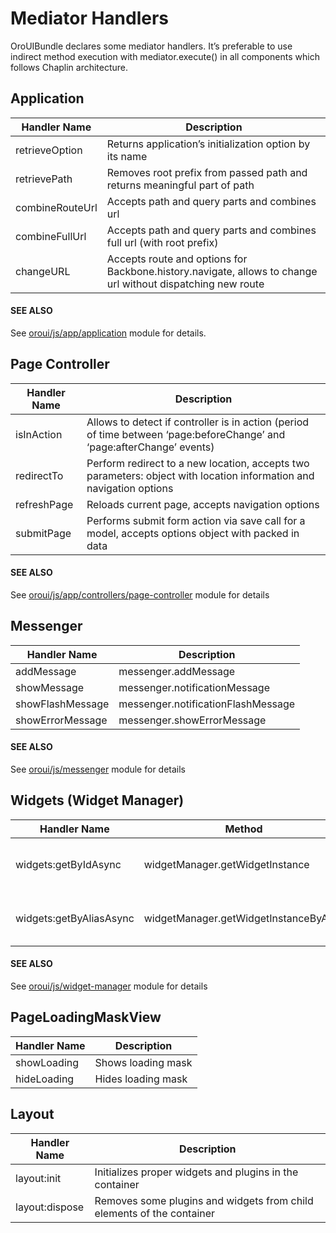 <a id="bundle-docs-platform-ui-bundle-mediator-handlers"></a>

# Mediator Handlers

OroUIBundle declares some mediator handlers. It’s preferable to use indirect method execution with mediator.execute() in all components which follows Chaplin architecture.

## Application

| Handler Name    | Description                                                                                                 |
|-----------------|-------------------------------------------------------------------------------------------------------------|
| retrieveOption  | Returns application’s initialization option by its name                                                     |
| retrievePath    | Removes root prefix from passed path and returns meaningful part of path                                    |
| combineRouteUrl | Accepts path and query parts and combines url                                                               |
| combineFullUrl  | Accepts path and query parts and combines full url (with root prefix)                                       |
| changeURL       | Accepts route and options for Backbone.history.navigate, allows to change url without dispatching new route |

#### SEE ALSO
See <a href="https://github.com/oroinc/platform/blob/5.0/src/Oro/Bundle/UIBundle/Resources/public/js/app/application.js" target="_blank">oroui/js/app/application</a> module for details.

## Page Controller

| Handler Name   | Description                                                                                                            |
|----------------|------------------------------------------------------------------------------------------------------------------------|
| isInAction     | Allows to detect if controller is in action (period of time between ‘page:beforeChange’ and ‘page:afterChange’ events) |
| redirectTo     | Perform redirect to a new location, accepts two parameters: object with location information and navigation options    |
| refreshPage    | Reloads current page, accepts navigation options                                                                       |
| submitPage     | Performs submit form action via save call for a model, accepts options object with packed in data                      |

#### SEE ALSO
See <a href="https://github.com/oroinc/platform/blob/5.0/src/Oro/Bundle/UIBundle/Resources/public/js/app/controllers/page-controller.js" target="_blank">oroui/js/app/controllers/page-controller</a> module for details

## Messenger

| Handler Name     | Description                        |
|------------------|------------------------------------|
| addMessage       | messenger.addMessage               |
| showMessage      | messenger.notificationMessage      |
| showFlashMessage | messenger.notificationFlashMessage |
| showErrorMessage | messenger.showErrorMessage         |

#### SEE ALSO
See <a href="https://github.com/oroinc/platform/blob/5.0/src/Oro/Bundle/UIBundle/Resources/public/js/messenger.js" target="_blank">oroui/js/messenger</a> module for details

## Widgets (Widget Manager)

| Handler Name            | Method                                 | Description                                         |
|-------------------------|----------------------------------------|-----------------------------------------------------|
| widgets:getByIdAsync    | widgetManager.getWidgetInstance        | Asynchronously fetches widget instance by widget id |
| widgets:getByAliasAsync | widgetManager.getWidgetInstanceByAlias | Asynchronously fetches widget instance its alias    |

#### SEE ALSO
See <a href="https://github.com/oroinc/platform/blob/5.0/src/Oro/Bundle/UIBundle/Resources/public/js/widget/widget-manager.js" target="_blank">oroui/js/widget-manager</a> module for details

## PageLoadingMaskView

| Handler Name   | Description        |
|----------------|--------------------|
| showLoading    | Shows loading mask |
| hideLoading    | Hides loading mask |

## Layout

| Handler Name   | Description                                                           |
|----------------|-----------------------------------------------------------------------|
| layout:init    | Initializes proper widgets and plugins in the container               |
| layout:dispose | Removes some plugins and widgets from child elements of the container |
<!-- Frontend -->
